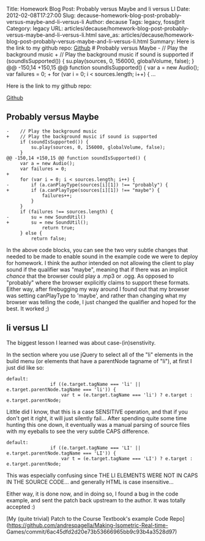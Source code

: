 Title: Homework Blog Post: Probably versus Maybe and li versus LI
Date: 2012-02-08T17:27:00
Slug: decause-homework-blog-post-probably-versus-maybe-and-li-versus-li
Author: decause
Tags: legacy, foss@rit
Category: legacy
URL: articles/decause/homework-blog-post-probably-versus-maybe-and-li-versus-li.html
save_as: articles/decause/homework-blog-post-probably-versus-maybe-and-li-versus-li.html
Summary: Here is the link to my github repo:  [Github](https://github.com/decause/floss-sem-homework1)  # Probably versus Maybe      -    // Play the background music     +    // Play the background music if sound is supported          if (soundIsSupported()) {              su.play(sources, 0, 156000, globalVolume, false);          }     @@ -150,14 +150,15 @@ function soundIsSupported() {          var a = new Audio();          var failures = 0;     +          for (var i = 0; i < sources.length; i++) {   ... 

Here is the link to my github repo:

[Github](https://github.com/decause/floss-sem-homework1)

## Probably versus Maybe

    -    // Play the background music
    +    // Play the background music if sound is supported
         if (soundIsSupported()) {
             su.play(sources, 0, 156000, globalVolume, false);
         }
    @@ -150,14 +150,15 @@ function soundIsSupported() {
         var a = new Audio();
         var failures = 0;
    +
         for (var i = 0; i < sources.length; i++) {
    -        if (a.canPlayType(sources[i][1]) !== "probably") {
    +        if (a.canPlayType(sources[i][1]) !== "maybe") {
                 failures++;
             }
         }
         if (failures !== sources.length) {
    -        su = new SoundUtil()
    +        su = new SoundUtil();
                 return true;
         } else {
             return false;

In the above code blocks, you can see the two very subtle changes that needed
to be made to enable sound in the example code we were to deploy for homework.
I think the author intended on not allowing the client to play sound if the
qualifier was "maybe", meaning that if there was an implicit _chance_ that the
browser could play a .mp3 or .ogg. As opposed to "probably" where the browser
explicitly claims to support these formats. Either way, after firebugging my
way around I found out that my browser was setting canPlayType to 'maybe', and
rather than changing what my browser was telling the code, I just changed the
qualifier and hoped for the best. It worked ;)

## li versus LI

The biggest lesson I learned was about case-(in)senstivity.

In the section where you use jQuery to select all of the "li" elements in the
build menu (or elements that have a parentNode tagname of "li"), at first I
just did like so:

    default:
                    if ((e.target.tagName === 'li' || e.target.parentNode.tagName === 'li')) {
                        var t = (e.target.tagName === 'li') ? e.target : e.target.parentNode;

Litltle did I know, that this is a case SENSITIVE operation, and that if you
don't get it right, it will just silently fail... After spending quite some
time hunting this one down, it eventually was a manual parsing of source files
with my eyeballs to see the very subtle CAPS difference.

    default:
                    if ((e.target.tagName === 'LI' || e.target.parentNode.tagName === 'LI')) {
                        var t = (e.target.tagName === 'LI') ? e.target : e.target.parentNode;

This was especially confusing since THE LI ELEMENTS WERE NOT IN CAPS IN THE
SOURCE CODE... and generally HTML is case insensitive...

Either way, it is done now, and in doing so, I found a bug in the code
example, and sent the patch back upstream to the author. It was totally
accepted :)

[My (quite trivial) Patch to the Course Textbook's example Code
Repo](https://github.com/andrespagella/Making-Isometric-Real-time-
Games/commit/6ac45dfd2d20e73b53666965bb9c93b4a3528d97)

